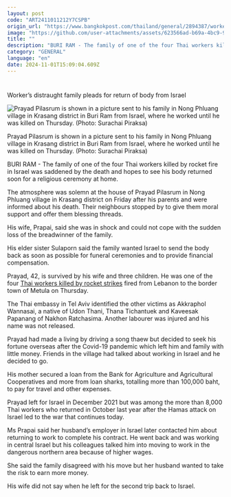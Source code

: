 ```yaml
---
layout: post
code: "ART2411011212Y7CSPB"
origin_url: "https://www.bangkokpost.com/thailand/general/2894387/workers-distraught-family-pleads-for-return-of-body-from-israel"
image: "https://github.com/user-attachments/assets/623566ad-b69a-4bc9-9a32-ba01d1fd5eec"
title: ""
description: "BURI RAM - The family of one of the four Thai workers killed by rocket fire in Israel was saddened by the death and hopes to see his body returned soon for a religious ceremony at home."
category: "GENERAL"
language: "en"
date: 2024-11-01T15:09:04.609Z
---
```


# 

Worker’s distraught family pleads for return of body from Israel

![Prayad Pilasrum is shown in a picture sent to his family in Nong Phluang village in Krasang district in Buri Ram from Israel, where he worked until he was killed on Thursday. (Photo: Surachai Piraksa)](https://github.com/user-attachments/assets/f16cb458-d010-42e2-9318-84dcc759072a)

Prayad Pilasrum is shown in a picture sent to his family in Nong Phluang village in Krasang district in Buri Ram from Israel, where he worked until he was killed on Thursday. (Photo: Surachai Piraksa)

BURI RAM - The family of one of the four Thai workers killed by rocket fire in Israel was saddened by the death and hopes to see his body returned soon for a religious ceremony at home.

The atmosphere was solemn at the house of Prayad Pilasrum in Nong Phluang village in Krasang district on Friday after his parents and were informed about his death. Their neighbours stopped by to give them moral support and offer them blessing threads.

His wife, Prapai, said she was in shock and could not cope with the sudden loss of the breadwinner of the family.

His elder sister Sulaporn said the family wanted Israel to send the body back as soon as possible for funeral ceremonies and to provide financial compensation.

Prayad, 42, is survived by his wife and three children. He was one of the four [Thai workers killed by rocket strikes](https://www.bangkokpost.com/thailand/general/2894226/four-thai-nationals-killed-near-israel-lebanon-border-says-thai-foreign-affairs-minister) fired from Lebanon to the border town of Metula on Thursday.

The Thai embassy in Tel Aviv identified the other victims as Akkraphol Wannasai, a native of Udon Thani, Thana Tichantuek and Kaveesak Papanang of Nakhon Ratchasima. Another labourer was injured and his name was not released.

Prayad had made a living by driving a song thaew but decided to seek his fortune overseas after the Covid-19 pandemic which left him and family with little money. Friends in the village had talked about working in Israel and he decided to go.

His mother secured a loan from the Bank for Agriculture and Agricultural Cooperatives and more from loan sharks, totalling more than 100,000 baht, to pay for travel and other expenses.

Prayad left for Israel in December 2021 but was among the more than 8,000 Thai workers who returned in October last year after the Hamas attack on Israel led to the war that continues today.

Ms Prapai said her husband’s employer in Israel later contacted him about returning to work to complete his contract. He went back and was working in central Israel but his colleagues talked him into moving to work in the dangerous northern area because of higher wages.

She said the family disagreed with his move but her husband wanted to take the risk to earn more money.

His wife did not say when he left for the second trip back to Israel.